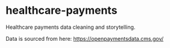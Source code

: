 # healthcare-payments
Healthcare payments data cleaning and storytelling.

Data is sourced from here: https://openpaymentsdata.cms.gov/
